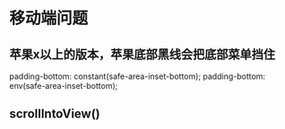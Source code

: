# 移动端问题

## 苹果x以上的版本，苹果底部黑线会把底部菜单挡住

padding-bottom: constant(safe-area-inset-bottom);
padding-bottom: env(safe-area-inset-bottom);

## scrollIntoView()
